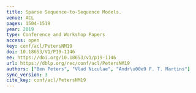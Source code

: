 ```yaml
---
title: Sparse Sequence-to-Sequence Models.
venue: ACL
pages: 1504-1519
year: 2019
type: Conference and Workshop Papers
access: open
key: conf/acl/PetersNM19
doi: 10.18653/V1/P19-1146
ee: https://doi.org/10.18653/v1/p19-1146
url: https://dblp.org/rec/conf/acl/PetersNM19
authors: ["Ben Peters", "Vlad Niculae", "Andr\u00e9 F. T. Martins"]
sync_version: 3
cite_key: conf/acl/PetersNM19
---
```

